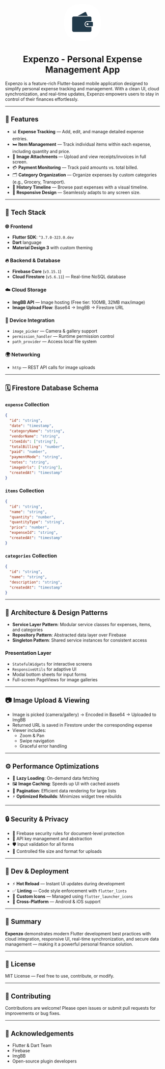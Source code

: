 <p align="center">
  <img src="assets/icon/icon.png" alt="LabMonitor Logo" width="120" style="border-radius: 50px;" />
</p>

<h1 align="center">Expenzo - Personal Expense Management App</h1>

Expenzo is a feature-rich Flutter-based mobile application designed to simplify personal expense tracking and management. With a clean UI, cloud synchronization, and real-time updates, Expenzo empowers users to stay in control of their finances effortlessly.

---

## 📱 Features

- 📊 **Expense Tracking** — Add, edit, and manage detailed expense entries.
- 🛏️ **Item Management** — Track individual items within each expense, including quantity and price.
- 🧾 **Image Attachments** — Upload and view receipts/invoices in full screen.
- 💳 **Payment Monitoring** — Track paid amounts vs. total billed.
- 🗂️ **Category Organization** — Organize expenses by custom categories (e.g., Grocery, Transport).
- 📆 **History Timeline** — Browse past expenses with a visual timeline.
- 🧹 **Responsive Design** — Seamlessly adapts to any screen size.

---

## 🔧 Tech Stack

### 🌐 Frontend

- **Flutter SDK**: `^3.7.0-323.0.dev`
- **Dart** language
- **Material Design 3** with custom theming

### 🔥 Backend & Database

- **Firebase Core** (`v3.15.1`)
- **Cloud Firestore** (`v5.6.11`) — Real-time NoSQL database

### ☁️ Cloud Storage

- **ImgBB API** — Image hosting (Free tier: 100MB, 32MB max/image)
- **Image Upload Flow**: Base64 → ImgBB → Firestore URL

### 📱 Device Integration

- `image_picker` — Camera & gallery support
- `permission_handler` — Runtime permission control
- `path_provider` — Access local file system

### 🌍 Networking

- `http` — REST API calls for image uploads

---

## 🗓️ Firestore Database Schema

### `expense` Collection

```json
{
  "id": "string",
  "date": "timestamp",
  "categoryName": "string",
  "vendorName": "string",
  "itemIds": ["string"],
  "totalBilling": "number",
  "paid": "number",
  "paymentMode": "string",
  "notes": "string",
  "imageUrls": ["string"],
  "createdAt": "timestamp"
}
```

### `items` Collection

```json
{
  "id": "string",
  "name": "string",
  "quantity": "number",
  "quantityType": "string",
  "price": "number",
  "expenseId": "string",
  "createdAt": "timestamp"
}
```

### `categories` Collection

```json
{
  "id": "string",
  "name": "string",
  "description": "string",
  "createdAt": "timestamp"
}
```

---

## 🧱 Architecture & Design Patterns

- **Service Layer Pattern**: Modular service classes for expenses, items, and categories
- **Repository Pattern**: Abstracted data layer over Firebase
- **Singleton Pattern**: Shared service instances for consistent access

### Presentation Layer

- `StatefulWidgets` for interactive screens
- `ResponsiveUtils` for adaptive UI
- Modal bottom sheets for input forms
- Full-screen PageViews for image galleries

---

## 📷 Image Upload & Viewing

- Image is picked (camera/gallery) → Encoded in Base64 → Uploaded to ImgBB
- Returned URL is saved in Firestore under the corresponding expense
- Viewer includes:
  - Zoom & Pan
  - Swipe navigation
  - Graceful error handling

---

## ⚙️ Performance Optimizations

- 🔄 **Lazy Loading**: On-demand data fetching
- 🖼️ **Image Caching**: Speeds up UI with cached assets
- 📄 **Pagination**: Efficient data rendering for large lists
- ⚡ **Optimized Rebuilds**: Minimizes widget tree rebuilds

---

## 🔒 Security & Privacy

- 🔐 Firebase security rules for document-level protection
- 🔑 API key management and abstraction
- 🛡️ Input validation for all forms
- 📁 Controlled file size and format for uploads

---

## 🚀 Dev & Deployment

- ⚡ **Hot Reload** — Instant UI updates during development
- ✅ **Linting** — Code style enforcement with `flutter_lints`
- 🎨 **Custom Icons** — Managed using `flutter_launcher_icons`
- 📱 **Cross-Platform** — Android & iOS support

---

## 📌 Summary

**Expenzo** demonstrates modern Flutter development best practices with cloud integration, responsive UI, real-time synchronization, and secure data management — making it a powerful personal finance solution.

---

## 📄 License

MIT License — Feel free to use, contribute, or modify.

---

## 🤝 Contributing

Contributions are welcome! Please open issues or submit pull requests for improvements or bug fixes.

---

## 🙌 Acknowledgements

- Flutter & Dart Team
- Firebase
- ImgBB
- Open-source plugin developers

